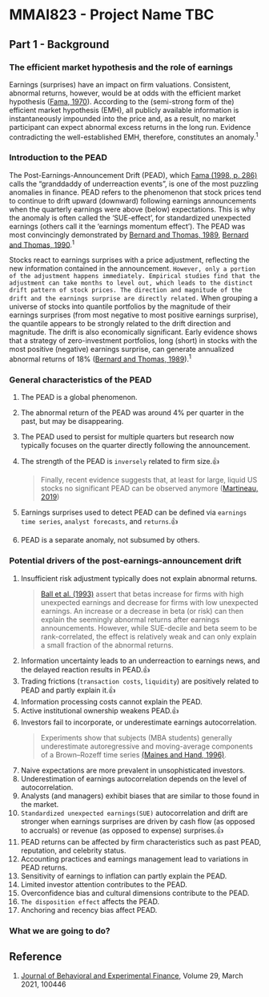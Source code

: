 # MMAI823 - Project Name TBC

## Part 1 - Background

### The efficient market hypothesis and the role of earnings

Earnings (surprises) have an impact on firm valuations. Consistent, abnormal returns, however, would be at odds with the efficient market hypothesis ([Fama, 1970](https://www.sciencedirect.com/science/article/pii/S2214635020303750#b96)). According to the (semi-strong form of the) efficient market hypothesis (EMH), all publicly available information is instantaneously impounded into the price and, as a result, no market participant can expect abnormal excess returns in the long run. Evidence contradicting the well-established EMH, therefore, constitutes an anomaly.<sup>1</sup>

### Introduction to the PEAD

The Post-Earnings-Announcement Drift (PEAD), which [Fama (1998, p. 286)](https://www.sciencedirect.com/science/article/pii/S2214635020303750#b97) calls the “granddaddy of underreaction events”, is one of the most puzzling anomalies in finance. PEAD refers to the phenomenon that stock prices tend to continue to drift upward (downward) following earnings announcements when the quarterly earnings were above (below) expectations. This is why the anomaly is often called the ‘SUE-effect’, for standardized unexpected earnings (others call it the ‘earnings momentum effect’). The PEAD was most convincingly demonstrated by [Bernard and Thomas, 1989](https://www.sciencedirect.com/science/article/pii/S2214635020303750#b35), [Bernard and Thomas, 1990](https://www.sciencedirect.com/science/article/pii/S2214635020303750#b36).<sup>1</sup>

Stocks react to earnings surprises with a price adjustment, reflecting the new information contained in the announcement. ```However, only a portion of the adjustment happens immediately. Empirical studies find that the adjustment can take months to level out, which leads to the distinct drift pattern of stock prices. The direction and magnitude of the drift and the earnings surprise are directly related.``` When grouping a universe of stocks into quantile portfolios by the magnitude of their earnings surprises (from most negative to most positive earnings surprise), the quantile appears to be strongly related to the drift direction and magnitude. The drift is also economically significant. Early evidence shows that a strategy of zero-investment portfolios, long (short) in stocks with the most positive (negative) earnings surprise, can generate annualized abnormal returns of 18% ([Bernard and Thomas, 1989](https://www.sciencedirect.com/science/article/pii/S2214635020303750#b35)).<sup>1</sup>

### General characteristics of the PEAD

1. The PEAD is a global phenomenon.
2. The abnormal return of the PEAD was around 4% per quarter in the past, but may be disappearing.
3. The PEAD used to persist for multiple quarters but research now typically focuses on the quarter directly following the announcement.
4. The strength of the PEAD is ```inversely``` related to firm size.:+1:

   > Finally, recent evidence suggests that, at least for large, liquid US stocks no significant PEAD can be observed anymore ([Martineau, 2019](https://www.sciencedirect.com/science/article/pii/S2214635020303750#b175))
  
5. Earnings surprises used to detect PEAD can be defined via ```earnings time series```, ```analyst forecasts```, and ```returns```.:+1:
6. PEAD is a separate anomaly, not subsumed by others.

### Potential drivers of the post-earnings-announcement drift

1. Insufficient risk adjustment typically does not explain abnormal returns.
   > [Ball et al. (1993)](https://www.sciencedirect.com/science/article/pii/S2214635020303750#b22) assert that betas increase for firms with high unexpected earnings and decrease for firms with low unexpected earnings. An increase or a decrease in beta (or risk) can then explain the seemingly abnormal returns after earnings announcements. However, while SUE-decile and beta seem to be rank-correlated, the effect is relatively weak and can only explain a small fraction of the abnormal returns.
2. Information uncertainty leads to an underreaction to earnings news, and the delayed reaction results in PEAD.:+1:
3. Trading frictions (```transaction costs```, ```liquidity```) are positively related to PEAD and partly explain it.:+1:
4. Information processing costs cannot explain the PEAD.
5. Active institutional ownership weakens PEAD.:+1:
6. Investors fail to incorporate, or underestimate earnings autocorrelation.
   > Experiments show that subjects (MBA students) generally underestimate autoregressive and moving-average components of a Brown–Rozeff time series [(Maines and Hand, 1996)](https://www.sciencedirect.com/science/article/pii/S2214635020303750#b173).
7. Naive expectations are more prevalent in unsophisticated investors.
8. Underestimation of earnings autocorrelation depends on the level of autocorrelation.
9. Analysts (and managers) exhibit biases that are similar to those found in the market.
10. ```Standardized unexpected earnings(SUE)``` autocorrelation and drift are stronger when earnings surprises are driven by cash flow (as opposed to accruals) or revenue (as opposed to expense) surprises.:+1:
11. PEAD returns can be affected by firm characteristics such as past PEAD, reputation, and celebrity status.
12. Accounting practices and earnings management lead to variations in PEAD returns.
13. Sensitivity of earnings to inflation can partly explain the PEAD.
14. Limited investor attention contributes to the PEAD.
15. Overconfidence bias and cultural dimensions contribute to the PEAD.
16. ```The disposition effect``` affects the PEAD.
17. Anchoring and recency bias affect PEAD.

### What we are going to do?

## Reference

1. [Journal of Behavioral and Experimental Finance](https://www.sciencedirect.com/science/article/pii/S2214635020303750), Volume 29, March 2021, 100446
